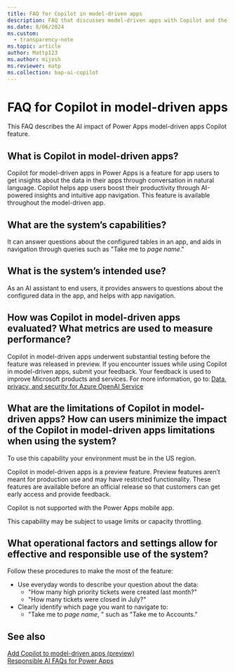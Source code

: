 ```yaml
---
title: FAQ for Copilot in model-driven apps 
description: FAQ that discusses model-driven apps with Copilot and the key considerations for making use of this technology responsibly.
ms.date: 8/06/2024
ms.custom: 
  - transparency-note
ms.topic: article
author: Mattp123 
ms.author: mijosh
ms.reviewer: matp
ms.collection: bap-ai-copilot
---
```


# FAQ for Copilot in model-driven apps

This FAQ describes the AI impact of Power Apps model-driven apps Copilot feature.

## What is Copilot in model-driven apps?

Copilot for model-driven apps in Power Apps is a feature for app users to get insights about the data in their apps through conversation in natural language. Copilot helps app users boost their productivity through AI-powered insights and intuitive app navigation. This feature is available throughout the model-driven app.

## What are the system’s capabilities?

It can answer questions about the configured tables in an app, and aids in navigation through queries such as  "Take me to *page name*."

## What is the system’s intended use?

As an AI assistant to end users, it provides answers to questions about the configured data in the app, and helps with app navigation.

## How was Copilot in model-driven apps evaluated? What metrics are used to measure performance?

Copilot in model-driven apps underwent substantial testing before the feature was released in preview. If you encounter issues while using Copilot in model-driven apps, submit your feedback. Your feedback is used to improve Microsoft products and services. For more information, go to: [Data, privacy, and security for Azure OpenAI Service ](/legal/cognitive-services/openai/data-privacy)

## What are the limitations of Copilot in model-driven apps? How can users minimize the impact of the Copilot in model-driven apps limitations when using the system?

To use this capability your environment must be in the US region.

Copilot in model-driven apps is a preview feature. Preview features aren’t meant for production use and may have restricted functionality. These features are available before an official release so that customers can get early access and provide feedback.

Copilot is not supported with the Power Apps mobile app.

This capability may be subject to usage limits or capacity throttling.

## What operational factors and settings allow for effective and responsible use of the system? 

Follow these procedures to make the most of the feature:

- Use everyday words to describe your question about the data:
  - "How many high priority tickets were created last month?"
  - "How many tickets were closed in July?"
- Clearly identify which page you want to navigate to:
  - "Take me to *page name*, " such as "Take me to Accounts."

## See also

[Add Copilot to model-driven apps (preview)](../model-driven-apps/add-ai-copilot.md) <br />
[Responsible AI FAQs for Power Apps](responsible-ai-overview.md)
